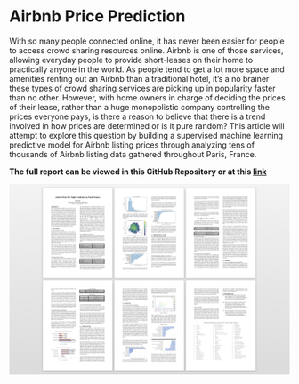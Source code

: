 # Airbnb Price Prediction

With so many people connected online, it has never been easier for people to
access crowd sharing resources online. Airbnb is one of those services, allowing
everyday people to provide short-leases on their home to practically anyone in
the world. As people tend to get a lot more space and amenities renting out an
Airbnb than a traditional hotel, it’s a no brainer these types of crowd sharing
services are picking up in popularity faster than no other. However, with home
owners in charge of deciding the prices of their lease, rather than a huge
monopolistic company controlling the prices everyone pays, is there a reason to
believe that there is a trend involved in how prices are determined or is it pure
random? This article will attempt to explore this question by building a
supervised machine learning predictive model for Airbnb listing prices through
analyzing tens of thousands of Airbnb listing data gathered throughout Paris,
France.

**The full report can be viewed in this GitHub Repository or at this
[link](https://github.com/peternmai/Airbnb_Price_Prediction/blob/master/AirBnB%20Price%20Per%20Night%20Prediction%20in%20Paris.pdf)**

![Report Preview](/doc/ReportPreview.png)

